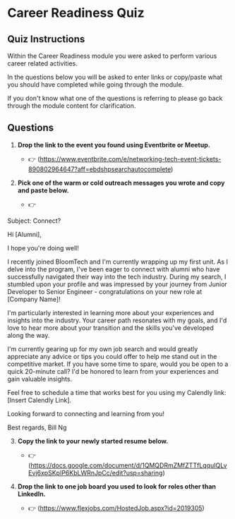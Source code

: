 # Career Readiness Quiz

## Quiz Instructions

Within the Career Readiness module you were asked to perform various career related activities.

In the questions below you will be asked to enter links or copy/paste what you should have completed while going through the module.

If you don't know what one of the questions is referring to please go back through the module content for clarification.

## Questions

1. **Drop the link to the event you found using Eventbrite or Meetup.**
    - 👉 (https://www.eventbrite.com/e/networking-tech-event-tickets-890802964647?aff=ebdshpsearchautocomplete)

2. **Pick one of the warm or cold outreach messages you wrote and copy and paste below.**
    - 👉

Subject: Connect?

Hi [Alumni],

I hope you're doing well!

I recently joined BloomTech and I'm currently wrapping up my first unit. As I delve into the program, I've been eager to connect with alumni who have successfully navigated their way into the tech industry. During my search, I stumbled upon your profile and was impressed by your journey from Junior Developer to Senior Engineer - congratulations on your new role at [Company Name]!

I'm particularly interested in learning more about your experiences and insights into the industry. Your career path resonates with my goals, and I'd love to hear more about your transition and the skills you've developed along the way.

I'm currently gearing up for my own job search and would greatly appreciate any advice or tips you could offer to help me stand out in the competitive market. If you have some time to spare, would you be open to a quick 20-minute call? I'd be honored to learn from your experiences and gain valuable insights.

Feel free to schedule a time that works best for you using my Calendly link: [Insert Calendly Link].

Looking forward to connecting and learning from you!

Best regards,
Bill Ng

3. **Copy the link to your newly started resume below.**
    - 👉 (https://docs.google.com/document/d/1QMQDRmZMfZTTfLqquIQLvEvj6xpSKpIP6KbLWRnJpCc/edit?usp=sharing)

4. **Drop the link to one job board you used to look for roles other than LinkedIn.**
    - 👉 (https://www.flexjobs.com/HostedJob.aspx?id=2019305)
